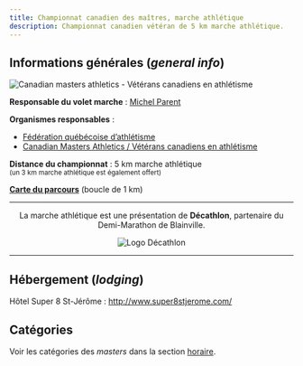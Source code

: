 ```yaml
---
title: Championnat canadien des maîtres, marche athlétique
description: Championnat canadien vétéran de 5 km marche athlétique.
---
```


## Informations générales (*general info*)

![Canadian masters athletics - Vétérans canadiens en athlétisme](/images/cma-logo.jpg)

**Responsable du volet marche** : [Michel Parent](mailto:michelparent2404@gmail.com)

**Organismes responsables** :
- [Fédération québécoise d’athlétisme](https://athletisme-quebec.ca/)
- [Canadian Masters Athletics / Vétérans canadiens en athlétisme](https://canadianmasters.ca/)

**Distance du championnat** : 5 km marche athlétique  
<small>(un 3 km marche athlétique est également offert)</small>

[**Carte du parcours**](/parcours/5-km-marche-athletique/) (boucle de 1 km)

---

<div style="text-align:center;"

La marche athlétique est une présentation de **Décathlon**, partenaire du Demi-Marathon de Blainville.

![Logo Décathlon](/images/commanditaires/logo-decathlon.jpg)

</div>

---

## Hébergement (*lodging*)

Hôtel Super 8 St-Jérôme : http://www.super8stjerome.com/

## Catégories

Voir les catégories des *masters* dans la section [horaire](/horaire/).
